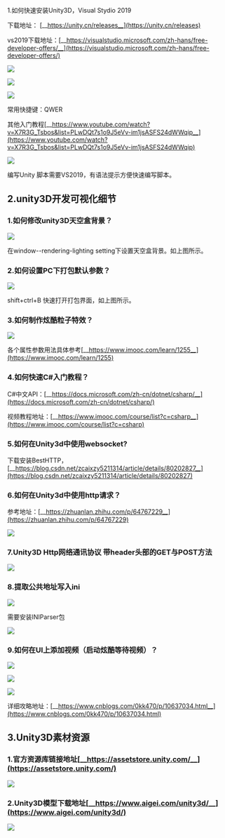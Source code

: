 1.如何快速安装Unity3D，Visual Stydio 2019

下载地址： [__https://unity.cn/releases__](https://unity.cn/releases)

vs2019下载地址：[__https://visualstudio.microsoft.com/zh-hans/free-developer-offers/__](https://visualstudio.microsoft.com/zh-hans/free-developer-offers/)

![](https://tcs.teambition.net/storage/311z7c44d52ebef050f45a7ef4a3aa144f34?Signature=eyJhbGciOiJIUzI1NiIsInR5cCI6IkpXVCJ9.eyJBcHBJRCI6IjU5Mzc3MGZmODM5NjMyMDAyZTAzNThmMSIsIl9hcHBJZCI6IjU5Mzc3MGZmODM5NjMyMDAyZTAzNThmMSIsIl9vcmdhbml6YXRpb25JZCI6IiIsImV4cCI6MTYwODAxMTY2NCwiaWF0IjoxNjA3NDA2ODY0LCJyZXNvdXJjZSI6Ii9zdG9yYWdlLzMxMXo3YzQ0ZDUyZWJlZjA1MGY0NWE3ZWY0YTNhYTE0NGYzNCJ9.0RMPz-2P_V8DRC3YMArF8KOl2jb6tn4-Ua1MI8wsUnY&download=image.png "")

![](https://tcs.teambition.net/storage/311z70c67f9374c4e31420ba118bfb42f4de?Signature=eyJhbGciOiJIUzI1NiIsInR5cCI6IkpXVCJ9.eyJBcHBJRCI6IjU5Mzc3MGZmODM5NjMyMDAyZTAzNThmMSIsIl9hcHBJZCI6IjU5Mzc3MGZmODM5NjMyMDAyZTAzNThmMSIsIl9vcmdhbml6YXRpb25JZCI6IiIsImV4cCI6MTYwODAxMTY2NCwiaWF0IjoxNjA3NDA2ODY0LCJyZXNvdXJjZSI6Ii9zdG9yYWdlLzMxMXo3MGM2N2Y5Mzc0YzRlMzE0MjBiYTExOGJmYjQyZjRkZSJ9.UUwnMl-AhYKdsX6hQNhQZ5LdlHHrEEo-QEFL3iMdbsA&download=image.png "")

![](https://tcs.teambition.net/storage/311z317ee444238fe303e8f53db23e0f625e?Signature=eyJhbGciOiJIUzI1NiIsInR5cCI6IkpXVCJ9.eyJBcHBJRCI6IjU5Mzc3MGZmODM5NjMyMDAyZTAzNThmMSIsIl9hcHBJZCI6IjU5Mzc3MGZmODM5NjMyMDAyZTAzNThmMSIsIl9vcmdhbml6YXRpb25JZCI6IiIsImV4cCI6MTYwODAxMTY2NCwiaWF0IjoxNjA3NDA2ODY0LCJyZXNvdXJjZSI6Ii9zdG9yYWdlLzMxMXozMTdlZTQ0NDIzOGZlMzAzZThmNTNkYjIzZTBmNjI1ZSJ9.r_sy9AmN0H0yej4JDkA0UaZYxpfT7-FZzRCyrheOmMA&download=image.png "")

常用快捷键：QWER



其他入门教程[__https://www.youtube.com/watch?v=X7R3G_Tsbos&list=PLwDQt7s1o9J5eVv-im1jsASFS24dWWqip__](https://www.youtube.com/watch?v=X7R3G_Tsbos&list=PLwDQt7s1o9J5eVv-im1jsASFS24dWWqip)

![](https://tcs.teambition.net/storage/311z2dd7b4c8c5ac5f3c196ca6b99a5c8f2f?Signature=eyJhbGciOiJIUzI1NiIsInR5cCI6IkpXVCJ9.eyJBcHBJRCI6IjU5Mzc3MGZmODM5NjMyMDAyZTAzNThmMSIsIl9hcHBJZCI6IjU5Mzc3MGZmODM5NjMyMDAyZTAzNThmMSIsIl9vcmdhbml6YXRpb25JZCI6IiIsImV4cCI6MTYwODAxMTY2NCwiaWF0IjoxNjA3NDA2ODY0LCJyZXNvdXJjZSI6Ii9zdG9yYWdlLzMxMXoyZGQ3YjRjOGM1YWM1ZjNjMTk2Y2E2Yjk5YTVjOGYyZiJ9.IZbLJ3Pk78DwYub8AYVqJNDlDiDLhYhvWF6qczBMUb8&download=image.png "")

编写Unity 脚本需要VS2019，有语法提示方便快速编写脚本。

## 2.unity3D开发可视化细节

### 1.如何修改unity3D天空盒背景？

![](https://tcs.teambition.net/storage/311z2a29b820ce6c442e172899045a4cd676?Signature=eyJhbGciOiJIUzI1NiIsInR5cCI6IkpXVCJ9.eyJBcHBJRCI6IjU5Mzc3MGZmODM5NjMyMDAyZTAzNThmMSIsIl9hcHBJZCI6IjU5Mzc3MGZmODM5NjMyMDAyZTAzNThmMSIsIl9vcmdhbml6YXRpb25JZCI6IiIsImV4cCI6MTYwODAxMTY2NCwiaWF0IjoxNjA3NDA2ODY0LCJyZXNvdXJjZSI6Ii9zdG9yYWdlLzMxMXoyYTI5YjgyMGNlNmM0NDJlMTcyODk5MDQ1YTRjZDY3NiJ9.lpb3QKm2XyILVUiYwOyb1DbVFuaBFc4H8UNlaXsqArA&download=image.png "")

在window--rendering-lighting setting下设置天空盒背景。如上图所示。



### 2.如何设置PC下打包默认参数？

![](https://tcs.teambition.net/storage/311ze495f8ce360901158fb26671f4a9176f?Signature=eyJhbGciOiJIUzI1NiIsInR5cCI6IkpXVCJ9.eyJBcHBJRCI6IjU5Mzc3MGZmODM5NjMyMDAyZTAzNThmMSIsIl9hcHBJZCI6IjU5Mzc3MGZmODM5NjMyMDAyZTAzNThmMSIsIl9vcmdhbml6YXRpb25JZCI6IiIsImV4cCI6MTYwODAxMTY2NCwiaWF0IjoxNjA3NDA2ODY0LCJyZXNvdXJjZSI6Ii9zdG9yYWdlLzMxMXplNDk1ZjhjZTM2MDkwMTE1OGZiMjY2NzFmNGE5MTc2ZiJ9.R4hfprLFkRyZED7wPFnzTd7gcX_s6i7riDOxCU9besM&download=image.png "")

shift+ctrl+B 快速打开打包界面，如上图所示。



### 3.如何制作炫酷粒子特效？

![](https://tcs.teambition.net/storage/311zf86649bc3ae62ef66890ed4678e52d73?Signature=eyJhbGciOiJIUzI1NiIsInR5cCI6IkpXVCJ9.eyJBcHBJRCI6IjU5Mzc3MGZmODM5NjMyMDAyZTAzNThmMSIsIl9hcHBJZCI6IjU5Mzc3MGZmODM5NjMyMDAyZTAzNThmMSIsIl9vcmdhbml6YXRpb25JZCI6IiIsImV4cCI6MTYwODAxMTY2NCwiaWF0IjoxNjA3NDA2ODY0LCJyZXNvdXJjZSI6Ii9zdG9yYWdlLzMxMXpmODY2NDliYzNhZTYyZWY2Njg5MGVkNDY3OGU1MmQ3MyJ9.eKyewjUdmkGOulJfljnAyf9qm9goQrPDKZO-zJVT6T0&download=image.png "")

各个属性参数用法具体参考[__https://www.imooc.com/learn/1255__](https://www.imooc.com/learn/1255)



### 4.如何快速C#入门教程？

C#中文API：[__https://docs.microsoft.com/zh-cn/dotnet/csharp/__](https://docs.microsoft.com/zh-cn/dotnet/csharp/)

视频教程地址：[__https://www.imooc.com/course/list?c=csharp__](https://www.imooc.com/course/list?c=csharp)



### 5.如何在Unity3d中使用websocket?

下载安装BestHTTP，[__https://blog.csdn.net/zcaixzy5211314/article/details/80202827__](https://blog.csdn.net/zcaixzy5211314/article/details/80202827)



### 6.如何在Unity3d中使用http请求？

参考地址：[__https://zhuanlan.zhihu.com/p/64767229__](https://zhuanlan.zhihu.com/p/64767229)

![](https://tcs.teambition.net/storage/311z5da6ba7e3e2c770483fb72d91afc6e12?Signature=eyJhbGciOiJIUzI1NiIsInR5cCI6IkpXVCJ9.eyJBcHBJRCI6IjU5Mzc3MGZmODM5NjMyMDAyZTAzNThmMSIsIl9hcHBJZCI6IjU5Mzc3MGZmODM5NjMyMDAyZTAzNThmMSIsIl9vcmdhbml6YXRpb25JZCI6IiIsImV4cCI6MTYwODAxMTY2NCwiaWF0IjoxNjA3NDA2ODY0LCJyZXNvdXJjZSI6Ii9zdG9yYWdlLzMxMXo1ZGE2YmE3ZTNlMmM3NzA0ODNmYjcyZDkxYWZjNmUxMiJ9.ulI5bNXIQE1YGPCK8RCiuCn_F7iPS8Lcnl4JHNvPTbQ&download=image.png "")

### 7.Unity3D Http网络通讯协议 带header头部的GET与POST方法

![](https://tcs.teambition.net/storage/311zc4c32d58e04ffeaa8be313aa98c5c3e4?Signature=eyJhbGciOiJIUzI1NiIsInR5cCI6IkpXVCJ9.eyJBcHBJRCI6IjU5Mzc3MGZmODM5NjMyMDAyZTAzNThmMSIsIl9hcHBJZCI6IjU5Mzc3MGZmODM5NjMyMDAyZTAzNThmMSIsIl9vcmdhbml6YXRpb25JZCI6IiIsImV4cCI6MTYwODAxMTY2NCwiaWF0IjoxNjA3NDA2ODY0LCJyZXNvdXJjZSI6Ii9zdG9yYWdlLzMxMXpjNGMzMmQ1OGUwNGZmZWFhOGJlMzEzYWE5OGM1YzNlNCJ9.KJ6KySRsndJ4X6rIkulAQPY3t1zE4v1VaLieMJRuilk&download=image.png "")



### 8.提取公共地址写入ini

![](https://tcs.teambition.net/storage/311z0e168a6f36a4f61e7f7c388fdca4ac28?Signature=eyJhbGciOiJIUzI1NiIsInR5cCI6IkpXVCJ9.eyJBcHBJRCI6IjU5Mzc3MGZmODM5NjMyMDAyZTAzNThmMSIsIl9hcHBJZCI6IjU5Mzc3MGZmODM5NjMyMDAyZTAzNThmMSIsIl9vcmdhbml6YXRpb25JZCI6IiIsImV4cCI6MTYwODAxMTY2NCwiaWF0IjoxNjA3NDA2ODY0LCJyZXNvdXJjZSI6Ii9zdG9yYWdlLzMxMXowZTE2OGE2ZjM2YTRmNjFlN2Y3YzM4OGZkY2E0YWMyOCJ9.M65oGzVbCdo9HjlA2-YlQqgAjVUOkSM7pnFQCpNF_e8&download=image.png "")

需要安装INIParser包

![](https://tcs.teambition.net/storage/311z13cc2f9d06c71ccf3b25c9ddad165f07?Signature=eyJhbGciOiJIUzI1NiIsInR5cCI6IkpXVCJ9.eyJBcHBJRCI6IjU5Mzc3MGZmODM5NjMyMDAyZTAzNThmMSIsIl9hcHBJZCI6IjU5Mzc3MGZmODM5NjMyMDAyZTAzNThmMSIsIl9vcmdhbml6YXRpb25JZCI6IiIsImV4cCI6MTYwODAxMTY2NCwiaWF0IjoxNjA3NDA2ODY0LCJyZXNvdXJjZSI6Ii9zdG9yYWdlLzMxMXoxM2NjMmY5ZDA2YzcxY2NmM2IyNWM5ZGRhZDE2NWYwNyJ9.xfQBHgCQ7t34_PXDB97HhCN1xKQu5Z5ybiZCZkaM51s&download=image.png "")



### 9.如何在UI上添加视频（启动炫酷等待视频）？

![](https://tcs.teambition.net/storage/311z49eedfd884f8ea4988d7e47ef8ebf02a?Signature=eyJhbGciOiJIUzI1NiIsInR5cCI6IkpXVCJ9.eyJBcHBJRCI6IjU5Mzc3MGZmODM5NjMyMDAyZTAzNThmMSIsIl9hcHBJZCI6IjU5Mzc3MGZmODM5NjMyMDAyZTAzNThmMSIsIl9vcmdhbml6YXRpb25JZCI6IiIsImV4cCI6MTYwODAxMTY2NCwiaWF0IjoxNjA3NDA2ODY0LCJyZXNvdXJjZSI6Ii9zdG9yYWdlLzMxMXo0OWVlZGZkODg0ZjhlYTQ5ODhkN2U0N2VmOGViZjAyYSJ9.5ReS2G4SlebgH9l0n7XimGlm6f4NIUWs0OOBpTIEgfo&download=image.png "")

![](https://tcs.teambition.net/storage/311z9c372335ef35ed0a97c489c535a9dd91?Signature=eyJhbGciOiJIUzI1NiIsInR5cCI6IkpXVCJ9.eyJBcHBJRCI6IjU5Mzc3MGZmODM5NjMyMDAyZTAzNThmMSIsIl9hcHBJZCI6IjU5Mzc3MGZmODM5NjMyMDAyZTAzNThmMSIsIl9vcmdhbml6YXRpb25JZCI6IiIsImV4cCI6MTYwODAxMTY2NCwiaWF0IjoxNjA3NDA2ODY0LCJyZXNvdXJjZSI6Ii9zdG9yYWdlLzMxMXo5YzM3MjMzNWVmMzVlZDBhOTdjNDg5YzUzNWE5ZGQ5MSJ9.hgCYz196GB95vXHgIpmFOvL-D29QChfmobRLRDlbn-Q&download=image.png "")

![](https://tcs.teambition.net/storage/311z8e9b505593fb8ea16a0ee0387715acc5?Signature=eyJhbGciOiJIUzI1NiIsInR5cCI6IkpXVCJ9.eyJBcHBJRCI6IjU5Mzc3MGZmODM5NjMyMDAyZTAzNThmMSIsIl9hcHBJZCI6IjU5Mzc3MGZmODM5NjMyMDAyZTAzNThmMSIsIl9vcmdhbml6YXRpb25JZCI6IiIsImV4cCI6MTYwODAxMTY2NCwiaWF0IjoxNjA3NDA2ODY0LCJyZXNvdXJjZSI6Ii9zdG9yYWdlLzMxMXo4ZTliNTA1NTkzZmI4ZWExNmEwZWUwMzg3NzE1YWNjNSJ9.AKM10WnDU_w38meIadAnNc4A9szUSGV25FlA0JvGNd4&download=image.png "")

 详细攻略地址：[__https://www.cnblogs.com/0kk470/p/10637034.html__](https://www.cnblogs.com/0kk470/p/10637034.html)

## 3.Unity3D素材资源

### 1.官方资源库链接地址[__https://assetstore.unity.com/__](https://assetstore.unity.com/)

![](https://tcs.teambition.net/storage/311z671c18c2b87b54dc692dc95525f0120a?Signature=eyJhbGciOiJIUzI1NiIsInR5cCI6IkpXVCJ9.eyJBcHBJRCI6IjU5Mzc3MGZmODM5NjMyMDAyZTAzNThmMSIsIl9hcHBJZCI6IjU5Mzc3MGZmODM5NjMyMDAyZTAzNThmMSIsIl9vcmdhbml6YXRpb25JZCI6IiIsImV4cCI6MTYwODAxMTY2NCwiaWF0IjoxNjA3NDA2ODY0LCJyZXNvdXJjZSI6Ii9zdG9yYWdlLzMxMXo2NzFjMThjMmI4N2I1NGRjNjkyZGM5NTUyNWYwMTIwYSJ9.lRP-B8I4b5uEJKCCkBdHr1cxZxsxhWjztU_qlO8D8Uw&download=image.png "")

### 2.Unity3D模型下载地址[__https://www.aigei.com/unity3d/__](https://www.aigei.com/unity3d/)

![](https://tcs.teambition.net/storage/311zb1549ecc595f6ff2773cddbf88c850cf?Signature=eyJhbGciOiJIUzI1NiIsInR5cCI6IkpXVCJ9.eyJBcHBJRCI6IjU5Mzc3MGZmODM5NjMyMDAyZTAzNThmMSIsIl9hcHBJZCI6IjU5Mzc3MGZmODM5NjMyMDAyZTAzNThmMSIsIl9vcmdhbml6YXRpb25JZCI6IiIsImV4cCI6MTYwODAxMTY2NCwiaWF0IjoxNjA3NDA2ODY0LCJyZXNvdXJjZSI6Ii9zdG9yYWdlLzMxMXpiMTU0OWVjYzU5NWY2ZmYyNzczY2RkYmY4OGM4NTBjZiJ9.YUbzxaPGYvCbXJLWlXnhZPTSO4qhLxDRsw2EyeG9fRQ&download=image.png "")

